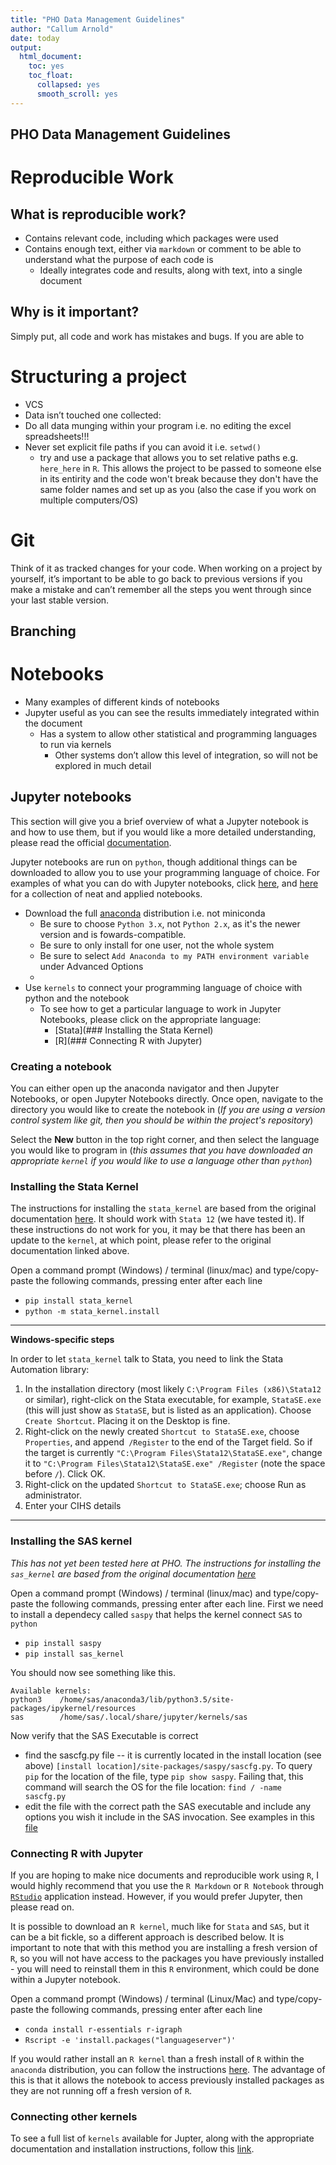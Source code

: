 ```yaml
---
title: "PHO Data Management Guidelines"
author: "Callum Arnold"
date: today
output:
  html_document:
    toc: yes
    toc_float:
      collapsed: yes
      smooth_scroll: yes
---
```


PHO Data Management Guidelines
------------------------------

# Reproducible Work

## What is reproducible work?

- Contains relevant code, including which packages were used
- Contains enough text, either via `markdown` or comment to be able to understand what the purpose of each code is
    - Ideally integrates code and results, along with text, into a single document

## Why is it important?

Simply put, all code and work has mistakes and bugs. If you are able to


# Structuring a project

- VCS
- Data isn’t touched one collected:
- Do all data munging within your program i.e. no editing the excel spreadsheets!!!
- Never set explicit file paths if you can avoid it i.e. `setwd()`
    - try and use a package that allows you to set relative paths e.g. `here_here` in `R`. This allows the project to be passed to someone else in its entirity and the code won't break because they don't have the same folder names and set up as you (also the case if you work on multiple computers/OS)

# Git

Think of it as tracked changes for your code. When working on a project by yourself, it’s important to be able to go back to previous versions if you make a mistake and can’t remember all the steps you went through since your last stable version.

## Branching

# Notebooks

- Many examples of different kinds of notebooks
- Jupyter useful as you can see the results immediately integrated within the document
    - Has a system to allow other statistical and programming languages to run via kernels
        - Other systems don’t allow this level of integration, so will not be explored in much detail

## Jupyter notebooks

This section will give you a brief overview of what a Jupyter notebook is and how to use them, but if you would like a more detailed understanding, please read the official [documentation](https://jupyter-notebook.readthedocs.io/en/stable/notebook.html).

Jupyter notebooks are run on `python`, though additional things can be downloaded to allow you to use your programming language of choice. For examples of what you can do with Jupyter notebooks, click [here](), and [here](https://github.com/jupyter/jupyter/wiki/A-gallery-of-interesting-Jupyter-Notebooks#programming-and-computer-science) for a collection of neat and applied notebooks.

- Download the full [anaconda](https://www.anaconda.com/download/) distribution i.e. not miniconda
    - Be sure to choose `Python 3.x`, not `Python 2.x`, as it's the newer version and is fowards-compatible.
    - Be sure to only install for one user, not the whole system
    - Be sure to select `Add Anaconda to my PATH environment variable` under Advanced Options
    -
- Use `kernels` to connect your programming language of choice with python and the notebook
    - To see how to get a particular language to work in Jupyter Notebooks, please click on the appropriate language:
        - [Stata](### Installing the Stata Kernel)
        - [R](### Connecting R with Jupyter)

### Creating a notebook

You can either open up the anaconda navigator and then Jupyter Notebooks, or open Jupyter Notebooks directly. Once open, navigate to the directory you would like to create the notebook in (*If you are using a version control system like git, then you should be within the project's repository*)

Select the **New** button in the top right corner, and then select the language you would like to program in (*this assumes that you have downloaded an appropriate `kernel` if you would like to use a language other than `python`*)

### Installing the Stata Kernel

The instructions for installing the `stata_kernel` are based from the original documentation [here](https://kylebarron.github.io/stata_kernel/getting_started/). It should work with `Stata 12` (we have tested it). If these instructions do not work for you, it may be that there has been an update to the `kernel`, at which point, please refer to the original documentation linked above.

Open a command prompt (Windows) / terminal (linux/mac) and type/copy-paste the following commands, pressing enter after each line

- `pip install stata_kernel`
- `python -m stata_kernel.install`

---
**Windows-specific steps**

In order to let `stata_kernel` talk to Stata, you need to link the Stata Automation library:

1. In the installation directory (most likely `C:\Program Files (x86)\Stata12` or similar), right-click on the Stata executable, for example, `StataSE.exe` (this will just show as `StataSE`, but is listed as an application). Choose `Create Shortcut`. Placing it on the Desktop is fine.
2. Right-click on the newly created `Shortcut to StataSE.exe`, choose `Properties`, and append` /Register` to the end of the Target field. So if the target is currently `"C:\Program Files\Stata12\StataSE.exe"`, change it to `"C:\Program Files\Stata12\StataSE.exe" /Register` (note the space before `/`). Click OK.
3. Right-click on the updated `Shortcut to StataSE.exe`; choose Run as administrator.
4. Enter your CIHS details
---

### Installing the SAS kernel

*This has not yet been tested here at PHO. The instructions for installing the `sas_kernel` are based from the original documentation [here](https://github.com/sassoftware/sas_kernel)*

Open a command prompt (Windows) / terminal (linux/mac) and type/copy-paste the following commands, pressing enter after each line. First we need to install a dependecy called `saspy` that helps the kernel connect `SAS` to `python`

- `pip install saspy`
- `pip install sas_kernel`

You should now see something like this.

```
Available kernels:
python3    /home/sas/anaconda3/lib/python3.5/site-packages/ipykernel/resources
sas        /home/sas/.local/share/jupyter/kernels/sas
```

Now verify that the SAS Executable is correct

- find the sascfg.py file -- it is currently located in the install location (see above) `[install location]/site-packages/saspy/sascfg.py`. To query `pip` for the location of the file, type `pip show saspy`. Failing that, this command will search the OS for the file location: `find / -name sascfg.py`
- edit the file with the correct path the SAS executable and include any options you wish it include in the SAS invocation. See examples in this [file](https://github.com/sassoftware/saspy/blob/master/saspy/sascfg.py)


### Connecting R with Jupyter

If you are hoping to make nice documents and reproducible work using `R`, I would highly recommend that you use the `R Markdown` or `R Notebook` through [`RStudio`](https://www.rstudio.com/products/rstudio/download/) application instead. However, if you would prefer Jupyter, then please read on.

It is possible to download an `R kernel`, much like for `Stata` and `SAS`, but it can be a bit fickle, so a different approach is described below. It is important to note that with this method you are installing a fresh version of `R`, so you will not have access to the packages you have previously installed - you will need to reinstall them in this `R` environment, which could be done within a Jupyter notebook.

Open a command prompt (Windows) / terminal (Linux/Mac) and type/copy-paste the following commands, pressing enter after each line

- `conda install r-essentials r-igraph`
- `Rscript -e 'install.packages("languageserver")'`

If you would rather install an `R kernel` than a fresh install of `R` within the `anaconda` distribution, you can follow the instructions [here](https://richpauloo.github.io/2018-05-16-Installing-the-R-kernel-in-Jupyter-Lab/). The advantage of this is that it allows the notebook to access previously installed packages as they are not running off a fresh version of `R`.


### Connecting other kernels

To see a full list of `kernels` available for Jupter, along with the appropriate documentation and installation instructions, follow this [link](https://github.com/jupyter/jupyter/wiki/Jupyter-kernels).
